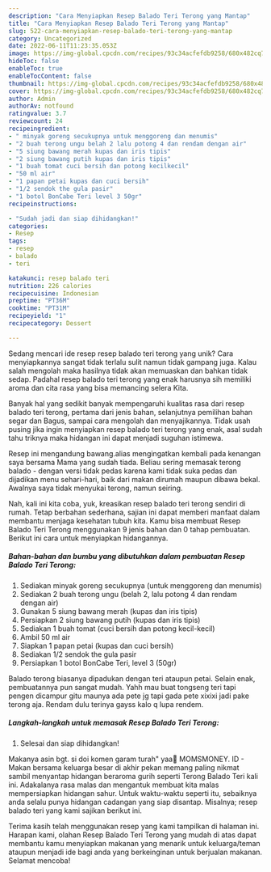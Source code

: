 ```yaml
---
description: "Cara Menyiapkan Resep Balado Teri Terong yang Mantap"
title: "Cara Menyiapkan Resep Balado Teri Terong yang Mantap"
slug: 522-cara-menyiapkan-resep-balado-teri-terong-yang-mantap
category: Uncategorized
date: 2022-06-11T11:23:35.053Z
image: https://img-global.cpcdn.com/recipes/93c34acfefdb9258/680x482cq70/resep-balado-teri-terong-foto-resep-utama.jpg
hideToc: false
enableToc: true
enableTocContent: false
thumbnail: https://img-global.cpcdn.com/recipes/93c34acfefdb9258/680x482cq70/resep-balado-teri-terong-foto-resep-utama.jpg
cover: https://img-global.cpcdn.com/recipes/93c34acfefdb9258/680x482cq70/resep-balado-teri-terong-foto-resep-utama.jpg
author: Admin
authorAv: notfound
ratingvalue: 3.7
reviewcount: 24
recipeingredient:
- " minyak goreng secukupnya untuk menggoreng dan menumis"
- "2 buah terong ungu belah 2 lalu potong 4 dan rendam dengan air"
- "5 siung bawang merah kupas dan iris tipis"
- "2 siung bawang putih kupas dan iris tipis"
- "1 buah tomat cuci bersih dan potong kecilkecil"
- "50 ml air"
- "1 papan petai kupas dan cuci bersih"
- "1/2 sendok the gula pasir"
- "1 botol BonCabe Teri level 3 50gr"
recipeinstructions:

- "Sudah jadi dan siap dihidangkan!"
categories:
- Resep
tags:
- resep
- balado
- teri

katakunci: resep balado teri 
nutrition: 226 calories
recipecuisine: Indonesian
preptime: "PT36M"
cooktime: "PT31M"
recipeyield: "1"
recipecategory: Dessert

---
```





Sedang mencari ide resep resep balado teri terong yang unik? Cara menyiapkannya sangat tidak terlalu sulit namun tidak gampang juga. Kalau salah mengolah maka hasilnya tidak akan memuaskan dan bahkan tidak sedap. Padahal resep balado teri terong yang enak harusnya sih memiliki aroma dan cita rasa yang bisa memancing selera Kita.





Banyak hal yang sedikit banyak mempengaruhi kualitas rasa dari resep balado teri terong, pertama dari jenis bahan, selanjutnya pemilihan bahan segar dan Bagus, sampai cara mengolah dan menyajikannya. Tidak usah pusing jika ingin menyiapkan resep balado teri terong yang enak,      asal sudah tahu triknya maka hidangan ini dapat menjadi suguhan istimewa.














Resep ini mengandung bawang.alias mengingatkan kembali pada kenangan saya bersama Mama yang sudah tiada. Beliau sering memasak terong balado - dengan versi tidak pedas karena kami tidak suka pedas dan dijadikan menu sehari-hari, baik dari makan dirumah maupun dibawa bekal. Awalnya saya tidak menyukai terong, namun seiring.






Nah, kali ini kita coba, yuk, kreasikan resep balado teri terong sendiri di rumah. Tetap berbahan sederhana, sajian ini dapat memberi manfaat dalam membantu menjaga kesehatan tubuh kita. Kamu bisa membuat Resep Balado Teri Terong menggunakan 9 jenis bahan dan 0 tahap pembuatan. Berikut ini cara untuk menyiapkan hidangannya.

<!--inarticleads1-->

##### Bahan-bahan dan bumbu yang dibutuhkan dalam pembuatan Resep Balado Teri Terong:

1. Sediakan  minyak goreng secukupnya (untuk menggoreng dan menumis)
1. Sediakan 2 buah terong ungu (belah 2, lalu potong 4 dan rendam dengan air)
1. Gunakan 5 siung bawang merah (kupas dan iris tipis)
1. Persiapkan 2 siung bawang putih (kupas dan iris tipis)
1. Sediakan 1 buah tomat (cuci bersih dan potong kecil-kecil)
1. Ambil 50 ml air
1. Siapkan 1 papan petai (kupas dan cuci bersih)
1. Sediakan 1/2 sendok the gula pasir
1. Persiapkan 1 botol BonCabe Teri, level 3 (50gr)


Balado terong biasanya dipadukan dengan teri ataupun petai. Selain enak, pembuatannya pun sangat mudah. Yahh mau buat tongseng teri tapi pengen dicampur gitu maunya ada pete jg tapi gada pete xixixi jadi pake terong aja. Rendam dulu terinya gayss kalo q lupa rendem. 

<!--inarticleads2-->

##### Langkah-langkah untuk memasak Resep Balado Teri Terong:


1. Selesai dan siap dihidangkan!

Makanya asin bgt. si doi komen garam turah&#34; yaa🤭 MOMSMONEY. ID - Makan bersama keluarga besar di akhir pekan memang paling nikmat sambil menyantap hidangan beraroma gurih seperti Terong Balado Teri kali ini. Adakalanya rasa malas dan mengantuk membuat kita malas mempersiapkan hidangan sahur. Untuk waktu-waktu seperti itu, sebaiknya anda selalu punya hidangan cadangan yang siap disantap. Misalnya; resep balado teri yang kami sajikan berikut ini. 

Terima kasih telah menggunakan resep yang kami tampilkan di halaman ini. Harapan kami, olahan Resep Balado Teri Terong yang mudah di atas dapat membantu kamu menyiapkan makanan yang menarik untuk keluarga/teman ataupun menjadi ide bagi anda yang berkeinginan untuk berjualan makanan. Selamat mencoba!
